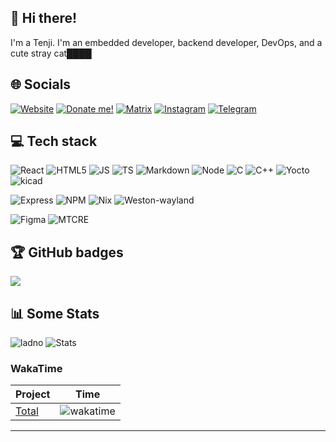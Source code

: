 ## 👋 Hi there!
I'm a Tenji. I'm an embedded developer, backend developer, DevOps, and a cute stray cat████


## 🌐 Socials
  [![Website](https://img.shields.io/badge/Website-blue?style=flat-square&logo=framework&logoColor=white)](https://uwu.waw.pl)
  [![Donate me!](https://img.shields.io/badge/Donate_me-pink?style=flat-square&logo=OnlyFans&logoColor=black)](https://uwu.waw.pl/d)
  [![Matrix](https://img.shields.io/badge/Matrix-blue?style=flat-square&logo=matrix&logoColor=white)](https://matrix.to/#/@meanly:matrix.org)
  [![Instagram](https://img.shields.io/badge/Instagram-fc03c2?style=flat-square&logo=instagram&logoColor=white)](https://instagram.com/valeowoia)
  [![Telegram](https://img.shields.io/badge/Telegram-lightblue?style=flat-square&logo=telegram&logoColor=black)](https://t.me/m3anly)
  ## 💻 Tech stack
![React](https://img.shields.io/badge/React-blue?style=flat-square&logo=React) ![HTML5](https://img.shields.io/badge/HTML5-red?style=flat-square&logo=HTML5&logoColor=white) ![JS](https://img.shields.io/badge/JavaScript-black?style=flat-square&logo=JavaScript) ![TS](https://img.shields.io/badge/TypeScript-blue?style=flat-square&logo=TypeScript&logoColor=white) ![Markdown](https://img.shields.io/badge/MarkDown-black?style=flat-square&logo=Markdown&logoColor=white) ![Node](https://img.shields.io/badge/Node-green?style=flat-square&logo=Node.JS&logoColor=white) ![C](https://img.shields.io/badge/C_(lang)-blue?style=flat-square&logo=C&logoColor=white) ![C++](https://img.shields.io/badge/C%2B%2B-red?style=flat-square&logo=C%2B%2B&logoColor=white) ![Yocto](https://img.shields.io/badge/Yocto_project-blue?style=flat-square&logo=linux&logoColor=white) ![kicad](https://img.shields.io/badge/KiCad-black?style=flat-square&logo=kicad&logoColor=white)




![Express](https://img.shields.io/badge/Express-gray?style=flat-square&logo=Express&logoColor=white) ![NPM](https://img.shields.io/badge/NPM-black?style=flat-square&logo=NPM&logoColor=white) ![Nix](https://img.shields.io/badge/Nix-blue?style=flat-square&logo=NixOS&logoColor=white) ![Weston-wayland](https://img.shields.io/badge/Weston-black?style=flat-square&logo=wayland)


![Figma](https://img.shields.io/badge/Figma-purple?style=flat-square&logo=figma&logoColor=white) ![MTCRE](https://img.shields.io/badge/MTCRE-red?style=flat-square&logo=mikrotik&logoColor=white)


## 🏆 GitHub badges
![](https://github-profile-trophy.vercel.app/?username=valeowoia&theme=darkhub&no-frame=false&no-bg=false&margin-w=4)

## 📊 Some Stats

![ladno](https://count.getloli.com/get/@valeowoia?theme=rule34) ![Stats](https://github-readme-stats.vercel.app/api?username=valeowoia&show_icons=true)
### WakaTime
| Project | Time |
| ------------- | ------------- |
|[Total]((https://wakatime.com/@faa17ad9-04c9-4a91-a24c-050d3b3ca159)) | ![wakatime](https://wakatime.com/badge/user/faa17ad9-04c9-4a91-a24c-050d3b3ca159.svg)
---

